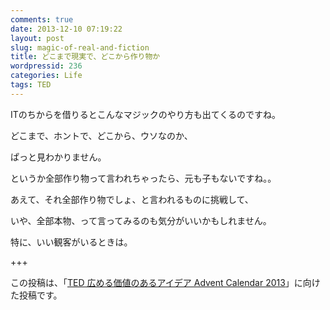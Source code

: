 ```yaml
---
comments: true
date: 2013-12-10 07:19:22
layout: post
slug: magic-of-real-and-fiction
title: どこまで現実で、どこから作り物か
wordpressid: 236
categories: Life
tags: TED
---
```


ITのちからを借りるとこんなマジックのやり方も出てくるのですね。

どこまで、ホントで、どこから、ウソなのか、

ぱっと見わかりません。

というか全部作り物って言われちゃったら、元も子もないですね。。

<!-- more -->

あえて、それ全部作り物でしょ、と言われるものに挑戦して、

いや、全部本物、って言ってみるのも気分がいいかもしれません。

特に、いい観客がいるときは。



+++

この投稿は、「[TED 広める価値のあるアイデア Advent Calendar 2013](http://www.adventar.org/calendars/158)」に向けた投稿です。
